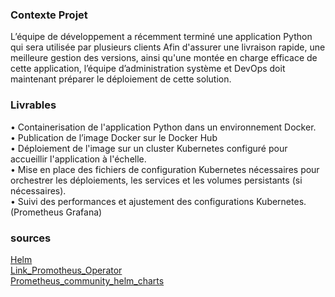 ### Contexte Projet 

L’équipe de développement a récemment terminé une application Python qui sera utilisée par plusieurs clients 
Afin d'assurer une livraison rapide, une meilleure gestion des versions, ainsi qu'une montée en charge efficace de cette application, l’équipe d’administration système et DevOps doit maintenant préparer le déploiement de cette solution.

### Livrables

•	Containerisation de l'application Python dans un environnement Docker.   
•	Publication de l’image Docker sur le Docker Hub  
•	Déploiement de l'image sur un cluster Kubernetes configuré pour accueillir l'application à l'échelle.   
•	Mise en place des fichiers de configuration Kubernetes nécessaires pour orchestrer les déploiements, les services et les volumes   persistants (si nécessaires).   
•	Suivi des performances et ajustement des configurations Kubernetes. (Prometheus Grafana)


### sources

[Helm](https://helm.sh/docs/intro/quickstart/)    
[Link_Promotheus_Operator](https://gitlab.com/nanuchi/youtube-tutorial-series/-/blob/master/prometheus-exporter/install-prometheus-commands.md)  
[Prometheus_community_helm_charts](https://github.com/prometheus-community/helm-charts/tree/main/charts)

